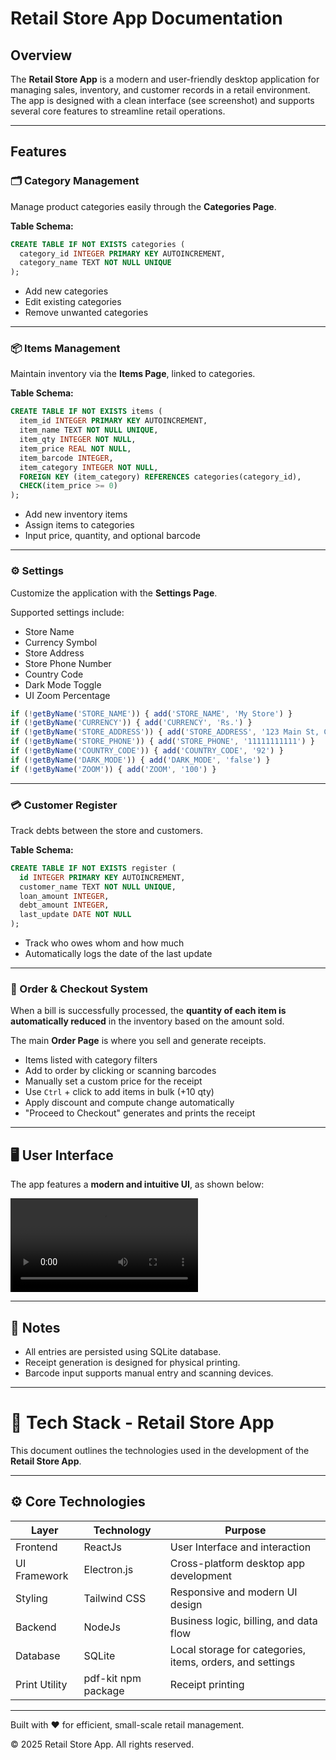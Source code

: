 # Retail Store App Documentation

## Overview

The **Retail Store App** is a modern and user-friendly desktop application for managing sales, inventory, and customer records in a retail environment. The app is designed with a clean interface (see screenshot) and supports several core features to streamline retail operations.

---

## Features

### 🗂️ Category Management

Manage product categories easily through the **Categories Page**.

**Table Schema:**
```sql
CREATE TABLE IF NOT EXISTS categories (
  category_id INTEGER PRIMARY KEY AUTOINCREMENT,
  category_name TEXT NOT NULL UNIQUE
);
```

- Add new categories
- Edit existing categories
- Remove unwanted categories

---

### 📦 Items Management

Maintain inventory via the **Items Page**, linked to categories.

**Table Schema:**
```sql
CREATE TABLE IF NOT EXISTS items (
  item_id INTEGER PRIMARY KEY AUTOINCREMENT,
  item_name TEXT NOT NULL UNIQUE,
  item_qty INTEGER NOT NULL,
  item_price REAL NOT NULL,
  item_barcode INTEGER,
  item_category INTEGER NOT NULL,
  FOREIGN KEY (item_category) REFERENCES categories(category_id),
  CHECK(item_price >= 0)
);
```

- Add new inventory items
- Assign items to categories
- Input price, quantity, and optional barcode

---

### ⚙️ Settings

Customize the application with the **Settings Page**.

Supported settings include:
- Store Name
- Currency Symbol
- Store Address
- Store Phone Number
- Country Code
- Dark Mode Toggle
- UI Zoom Percentage

```js
if (!getByName('STORE_NAME')) { add('STORE_NAME', 'My Store') }
if (!getByName('CURRENCY')) { add('CURRENCY', 'Rs.') }
if (!getByName('STORE_ADDRESS')) { add('STORE_ADDRESS', '123 Main St, City, Country') }
if (!getByName('STORE_PHONE')) { add('STORE_PHONE', '11111111111') }
if (!getByName('COUNTRY_CODE')) { add('COUNTRY_CODE', '92') }
if (!getByName('DARK_MODE')) { add('DARK_MODE', 'false') }
if (!getByName('ZOOM')) { add('ZOOM', '100') }
```

---

### 💳 Customer Register

Track debts between the store and customers.

**Table Schema:**
```sql
CREATE TABLE IF NOT EXISTS register (
  id INTEGER PRIMARY KEY AUTOINCREMENT,
  customer_name TEXT NOT NULL UNIQUE,
  loan_amount INTEGER,
  debt_amount INTEGER,
  last_update DATE NOT NULL
);
```

- Track who owes whom and how much
- Automatically logs the date of the last update

---

### 🧾 Order & Checkout System

When a bill is successfully processed, the **quantity of each item is automatically reduced** in the inventory based on the amount sold.


The main **Order Page** is where you sell and generate receipts.

- Items listed with category filters
- Add to order by clicking or scanning barcodes
- Manually set a custom price for the receipt
- Use `Ctrl` + click to add items in bulk (+10 qty)
- Apply discount and compute change automatically
- "Proceed to Checkout" generates and prints the receipt

---

## 🖥️ User Interface

The app features a **modern and intuitive UI**, as shown below:

![Retail Store App Video Demo](./retailstoreapp_demo.mp4)

---

## 📌 Notes

- All entries are persisted using SQLite database.
- Receipt generation is designed for physical printing.
- Barcode input supports manual entry and scanning devices.

---

# 🧰 Tech Stack - Retail Store App

This document outlines the technologies used in the development of the **Retail Store App**.

---

## ⚙️ Core Technologies

| Layer          | Technology     | Purpose                                  |
|----------------|----------------|------------------------------------------|
| Frontend       | ReactJs  | User Interface and interaction           |
| UI Framework   | Electron.js    | Cross-platform desktop app development   |
| Styling        | Tailwind CSS     | Responsive and modern UI design          |
| Backend        | NodeJs     | Business logic, billing, and data flow   |
| Database       | SQLite         | Local storage for categories, items, orders, and settings |
| Print Utility  | pdf-kit npm package | Receipt printing                         |

---

Built with ❤️ for efficient, small-scale retail management.

© 2025 Retail Store App. All rights reserved.
